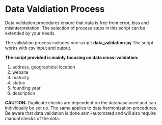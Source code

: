 # Data Valdiation Process

Data validation procedures ensure that data is free from error, bias and misinterpretation. The selection of process steps in this script can be extended by your needs.

The validation process includes one script:
**data_validation.py**
The script works with csv input and output.

**The script provided is mainly focusing on data cross-validation:** 
1) address, geographical location
2) website
3) maturity
4) status
5) founding year
6) description

**CAUTION:**
Duplicate checks are dependent on the database used and can individually be set up. The same applies to data harmonization procedures. Be aware that data validation is done semi-automated and will also require manual checks of the data.
